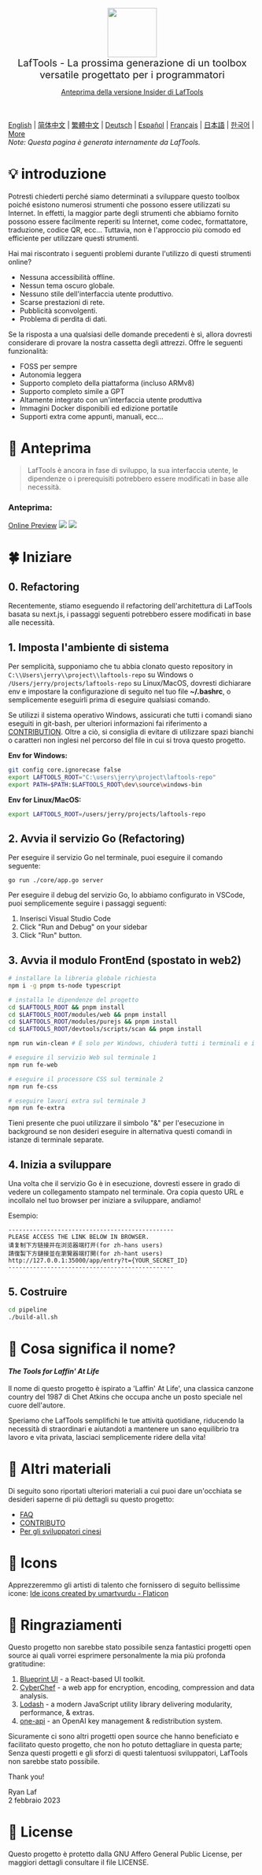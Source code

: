 <p align="center">
<img width="100" src="https://github.com/work7z/LafTools/blob/dev/modules/web2/public/static/icon.png?raw=true"></img>
<br>
<span style="font-size:20px">LafTools - La prossima generazione di un toolbox versatile progettato per i programmatori
</span>
<center>
<div style="text-align:center;">
<a target="_blank" href="http://cloud.laf-tools.com">Anteprima della versione Insider di LafTools</a>
</div>
</center>
<br><br>
</p>

 [English](/docs/en_US)  |  [简体中文](/docs/zh_CN)  |  [繁體中文](/docs/zh_HK)  |  [Deutsch](/docs/de)  |  [Español](/docs/es)  |  [Français](/docs/fr)  |  [日本語](/docs/ja)  |  [한국어](/docs/ko) | [More](/docs/) <br/> <i>Note: Questa pagina è generata internamente da LafTools.</i> <br/>

# 💡 introduzione

Potresti chiederti perché siamo determinati a sviluppare questo toolbox poiché esistono numerosi strumenti che possono essere utilizzati su Internet. In effetti, la maggior parte degli strumenti che abbiamo fornito possono essere facilmente reperiti su Internet, come codec, formattatore, traduzione, codice QR, ecc… Tuttavia, non è l'approccio più comodo ed efficiente per utilizzare questi strumenti.

Hai mai riscontrato i seguenti problemi durante l'utilizzo di questi strumenti online?

- Nessuna accessibilità offline.
- Nessun tema oscuro globale.
- Nessuno stile dell'interfaccia utente produttivo.
- Scarse prestazioni di rete.
- Pubblicità sconvolgenti.
- Problema di perdita di dati.

Se la risposta a una qualsiasi delle domande precedenti è sì, allora dovresti considerare di provare la nostra cassetta degli attrezzi. Offre le seguenti funzionalità:

- FOSS per sempre
- Autonomia leggera
- Supporto completo della piattaforma (incluso ARMv8)
- Supporto completo simile a GPT
- Altamente integrato con un'interfaccia utente produttiva
- Immagini Docker disponibili ed edizione portatile
- Supporti extra come appunti, manuali, ecc...

# 🌠 Anteprima

> LafTools è ancora in fase di sviluppo, la sua interfaccia utente, le dipendenze o i prerequisiti potrebbero essere modificati in base alle necessità.

### Anteprima:

[Online Preview](http://cloud.laf-tools.com)
![](https://github.com/work7z/LafTools/blob/dev/devtools/images/preview.png?raw=true)
![](https://github.com/work7z/LafTools/blob/dev/devtools/images/preview-dark.png?raw=true)

# 🍀 Iniziare

## 0. Refactoring

Recentemente, stiamo eseguendo il refactoring dell'architettura di LafTools basata su next.js, i passaggi seguenti potrebbero essere modificati in base alle necessità.

## 1. Imposta l'ambiente di sistema

Per semplicità, supponiamo che tu abbia clonato questo repository in `C:\\Users\jerry\\project\\laftools-repo` su Windows o `/Users/jerry/projects/laftools-repo` su Linux/MacOS, dovresti dichiarare env e impostare la configurazione di seguito nel tuo file **~/.bashrc**, o semplicemente eseguirli prima di eseguire qualsiasi comando.

Se utilizzi il sistema operativo Windows, assicurati che tutti i comandi siano eseguiti in git-bash, per ulteriori informazioni fai riferimento a [CONTRIBUTION](./docs/CONTRIBUTION.md). Oltre a ciò, si consiglia di evitare di utilizzare spazi bianchi o caratteri non inglesi nel percorso del file in cui si trova questo progetto.

**Env for Windows:**

```bash
git config core.ignorecase false
export LAFTOOLS_ROOT="C:\users\jerry\project\laftools-repo"
export PATH=$PATH:$LAFTOOLS_ROOT\dev\source\windows-bin
```

**Env for Linux/MacOS:**

```bash
export LAFTOOLS_ROOT=/users/jerry/projects/laftools-repo
```

## 2. Avvia il servizio Go (Refactoring)

Per eseguire il servizio Go nel terminale, puoi eseguire il comando seguente:

```shell
go run ./core/app.go server
```

Per eseguire il debug del servizio Go, lo abbiamo configurato in VSCode, puoi semplicemente seguire i passaggi seguenti:

1. Inserisci Visual Studio Code
2. Click "Run and Debug" on your sidebar
3. Click "Run" button.

## 3. Avvia il modulo FrontEnd (spostato in web2)

```bash
# installare la libreria globale richiesta
npm i -g pnpm ts-node typescript

# installa le dipendenze del progetto
cd $LAFTOOLS_ROOT && pnpm install
cd $LAFTOOLS_ROOT/modules/web && pnpm install
cd $LAFTOOLS_ROOT/modules/purejs && pnpm install
cd $LAFTOOLS_ROOT/devtools/scripts/scan && pnpm install

npm run win-clean # È solo per Windows, chiuderà tutti i terminali e i processi precedenti.

# eseguire il servizio Web sul terminale 1
npm run fe-web

# eseguire il processore CSS sul terminale 2
npm run fe-css

# eseguire lavori extra sul terminale 3
npm run fe-extra

```

Tieni presente che puoi utilizzare il simbolo "&" per l'esecuzione in background se non desideri eseguire in alternativa questi comandi in istanze di terminale separate.

## 4. Inizia a sviluppare

Una volta che il servizio Go è in esecuzione, dovresti essere in grado di vedere un collegamento stampato nel terminale. Ora copia questo URL e incollalo nel tuo browser per iniziare a sviluppare, andiamo!

Esempio:

```output
-----------------------------------------------
PLEASE ACCESS THE LINK BELOW IN BROWSER.
请复制下方链接并在浏览器端打开(for zh-hans users)
請復製下方鏈接並在瀏覽器端打開(for zh-hant users)
http://127.0.0.1:35000/app/entry?t={YOUR_SECRET_ID}
-----------------------------------------------
```

## 5. Costruire

```bash
cd pipeline
./build-all.sh
```

# 🌱 Cosa significa il nome?

#### _The Tools for Laffin' At Life_

Il nome di questo progetto è ispirato a 'Laffin' At Life', una classica canzone country del 1987 di Chet Atkins che occupa anche un posto speciale nel cuore dell'autore.

Speriamo che LafTools semplifichi le tue attività quotidiane, riducendo la necessità di straordinari e aiutandoti a mantenere un sano equilibrio tra lavoro e vita privata, lasciaci semplicemente ridere della vita!

# 📑 Altri materiali

Di seguito sono riportati ulteriori materiali a cui puoi dare un'occhiata se desideri saperne di più dettagli su questo progetto:

- [FAQ](/docs/it/FAQ.md)
- [CONTRIBUTO](/docs/it/CONTRIBUTION.md)
- [Per gli sviluppatori cinesi](/devtools/notes/common/issues.md)

# 💐 Icons

Apprezzeremmo gli artisti di talento che fornissero di seguito bellissime icone:
<a href="https://www.flaticon.com/free-icons/ide" title="ide icons">Ide icons created by umartvurdu - Flaticon</a>

# 🙏 Ringraziamenti

Questo progetto non sarebbe stato possibile senza fantastici progetti open source ai quali vorrei esprimere personalmente la mia più profonda gratitudine:

1. [Blueprint UI](https://blueprintjs.com/) - a React-based UI toolkit.
1. [CyberChef](https://github.com/gchq/CyberChef/tree/master) - a web app for encryption, encoding, compression and data analysis.
1. [Lodash](https://github.com/lodash/lodash) - a modern JavaScript utility library delivering modularity, performance, & extras.
1. [one-api](https://github.com/songquanpeng/one-api) - an OpenAI key management & redistribution system.

Sicuramente ci sono altri progetti open source che hanno beneficiato e facilitato questo progetto, che non ho potuto dettagliare in questa parte; Senza questi progetti e gli sforzi di questi talentuosi sviluppatori, LafTools non sarebbe stato possibile.

Thank you!

Ryan Laf  
2 febbraio 2023

# 🪪 License

Questo progetto è protetto dalla GNU Affero General Public License, per maggiori dettagli consultare il file LICENSE.
